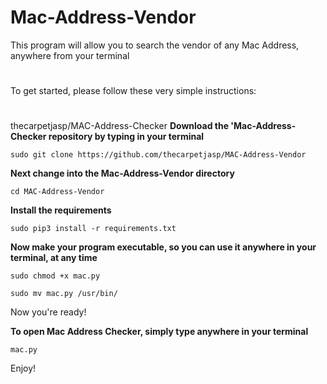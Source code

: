 # Mac-Address-Vendor
This program will allow you to search the vendor of any Mac Address, anywhere from your terminal
#
#



To get started, please follow these very simple instructions:
#

thecarpetjasp/MAC-Address-Checker
**Download the 'Mac-Address-Checker repository by typing in your terminal**

`sudo git clone https://github.com/thecarpetjasp/MAC-Address-Vendor`
    
 
 
**Next change into the Mac-Address-Vendor directory**
 
 `cd MAC-Address-Vendor`
   
   
**Install the requirements**

`sudo pip3 install -r requirements.txt`
   
   
**Now make your program executable, so you can use it anywhere in your terminal, at any time**

`sudo chmod +x mac.py`

`sudo mv mac.py /usr/bin/`
    
    
Now you're ready!


**To open Mac Address Checker, simply type anywhere in your terminal**

`mac.py`
    
    
Enjoy!
